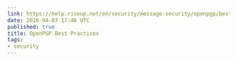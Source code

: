 ```yaml
---
link: https://help.riseup.net/en/security/message-security/openpgp/best-practices
date: 2016-04-07 17:46 UTC
published: true
title: OpenPGP Best Practices
tags:
- security
---
```




